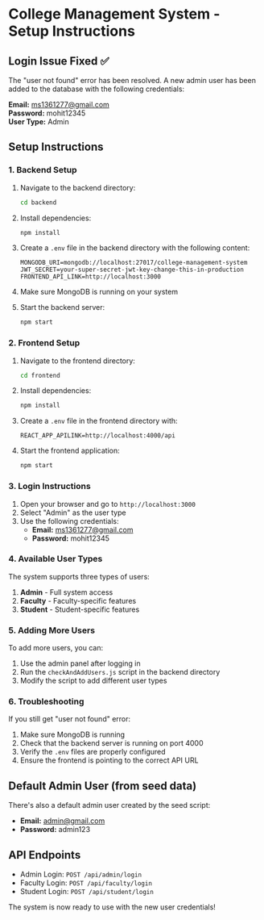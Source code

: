 # College Management System - Setup Instructions

## Login Issue Fixed ✅

The "user not found" error has been resolved. A new admin user has been added to the database with the following credentials:

**Email:** ms1361277@gmail.com  
**Password:** mohit12345  
**User Type:** Admin

## Setup Instructions

### 1. Backend Setup

1. Navigate to the backend directory:
   ```bash
   cd backend
   ```

2. Install dependencies:
   ```bash
   npm install
   ```

3. Create a `.env` file in the backend directory with the following content:
   ```
   MONGODB_URI=mongodb://localhost:27017/college-management-system
   JWT_SECRET=your-super-secret-jwt-key-change-this-in-production
   FRONTEND_API_LINK=http://localhost:3000
   ```

4. Make sure MongoDB is running on your system

5. Start the backend server:
   ```bash
   npm start
   ```

### 2. Frontend Setup

1. Navigate to the frontend directory:
   ```bash
   cd frontend
   ```

2. Install dependencies:
   ```bash
   npm install
   ```

3. Create a `.env` file in the frontend directory with:
   ```
   REACT_APP_APILINK=http://localhost:4000/api
   ```

4. Start the frontend application:
   ```bash
   npm start
   ```

### 3. Login Instructions

1. Open your browser and go to `http://localhost:3000`
2. Select "Admin" as the user type
3. Use the following credentials:
   - **Email:** ms1361277@gmail.com
   - **Password:** mohit12345

### 4. Available User Types

The system supports three types of users:

1. **Admin** - Full system access
2. **Faculty** - Faculty-specific features
3. **Student** - Student-specific features

### 5. Adding More Users

To add more users, you can:

1. Use the admin panel after logging in
2. Run the `checkAndAddUsers.js` script in the backend directory
3. Modify the script to add different user types

### 6. Troubleshooting

If you still get "user not found" error:

1. Make sure MongoDB is running
2. Check that the backend server is running on port 4000
3. Verify the `.env` files are properly configured
4. Ensure the frontend is pointing to the correct API URL

## Default Admin User (from seed data)

There's also a default admin user created by the seed script:
- **Email:** admin@gmail.com
- **Password:** admin123

## API Endpoints

- Admin Login: `POST /api/admin/login`
- Faculty Login: `POST /api/faculty/login`
- Student Login: `POST /api/student/login`

The system is now ready to use with the new user credentials!
